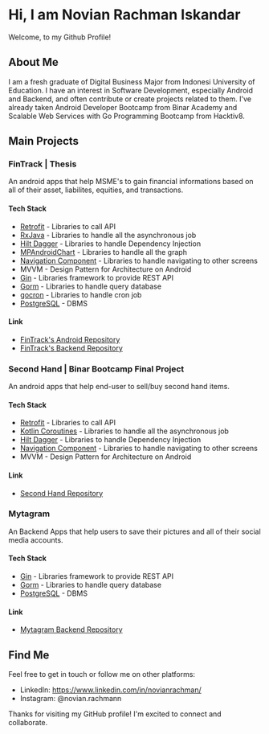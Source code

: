 # Hi, I am Novian Rachman Iskandar  

Welcome, to my Github Profile!

## About Me

I am a fresh graduate of Digital Business Major from Indonesi University of Education. I have an interest in Software Development, especially Android and Backend, and often contribute or create projects related to them. I've already taken Android Developer Bootcamp from Binar Academy and Scalable Web Services with Go Programming Bootcamp from Hacktiv8.

## Main Projects

### FinTrack | Thesis
An android apps that help MSME's to gain financial informations based on all of their asset, liabilites, equities, and transactions.

#### Tech Stack
- [Retrofit](https://square.github.io/retrofit/) - Libraries to call API
- [RxJava](https://reactivex.io/) - Libraries to handle all the asynchronous job
- [Hilt Dagger](https://dagger.dev/hilt/) - Libraries to handle Dependency Injection
- [MPAndroidChart](https://github.com/PhilJay/MPAndroidChart) - Libraries to handle all the graph
- [Navigation Component](https://developer.android.com/guide/navigation?hl=id) - Libraries to handle navigating to other screens
- MVVM - Design Pattern for Architecture on Android
- [Gin](https://github.com/gin-gonic/gin) - Libraries framework to provide REST API
- [Gorm](https://gorm.io/index.html) - Libraries to handle query database
- [gocron](https://github.com/go-co-op/gocron) - Libraries to handle cron job
- [PostgreSQL](https://www.postgresql.org/) - DBMS

#### Link
- [FinTrack's Android Repository](https://github.com/novianr90/flowable-cash)
- [FinTrack's Backend Repository](https://github.com/novianr90/flowable-cash-backend)

### Second Hand | Binar Bootcamp Final Project
An android apps that help end-user to sell/buy second hand items.

#### Tech Stack
- [Retrofit](https://square.github.io/retrofit/) - Libraries to call API
- [Kotlin Coroutines](https://kotlinlang.org/docs/coroutines-overview.html) - Libraries to handle all the asynchronous job
- [Hilt Dagger](https://dagger.dev/hilt/) - Libraries to handle Dependency Injection
- [Navigation Component](https://developer.android.com/guide/navigation?hl=id) - Libraries to handle navigating to other screens
- MVVM - Design Pattern for Architecture on Android

#### Link
- [Second Hand Repository](https://gitlab.com/doyochi/binar-secondhand)

### Mytagram
An Backend Apps that help users to save their pictures and all of their social media accounts.

#### Tech Stack
- [Gin](https://github.com/gin-gonic/gin) - Libraries framework to provide REST API
- [Gorm](https://gorm.io/index.html) - Libraries to handle query database
- [PostgreSQL](https://www.postgresql.org/) - DBMS

#### Link
- [Mytagram Backend Repository](https://github.com/novianr90/Mytagram)

## Find Me
Feel free to get in touch or follow me on other platforms:
- LinkedIn: https://www.linkedin.com/in/novianrachman/
- Instagram: @novian.rachmann

<!-- ## Github Stats
![GitHub Stats](https://github-readme-stats.vercel.app/api?username=novianr90&show_icons=true) -->

Thanks for visiting my GitHub profile! I'm excited to connect and collaborate.
